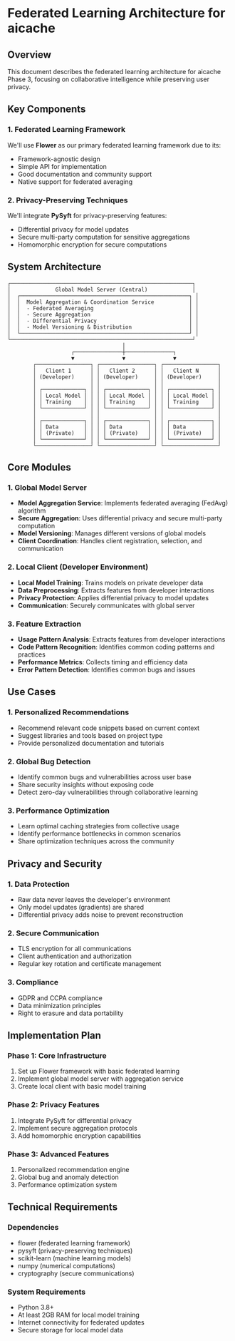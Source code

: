 # Federated Learning Architecture for aicache

## Overview
This document describes the federated learning architecture for aicache Phase 3, focusing on collaborative intelligence while preserving user privacy.

## Key Components

### 1. Federated Learning Framework
We'll use **Flower** as our primary federated learning framework due to its:
- Framework-agnostic design
- Simple API for implementation
- Good documentation and community support
- Native support for federated averaging

### 2. Privacy-Preserving Techniques
We'll integrate **PySyft** for privacy-preserving features:
- Differential privacy for model updates
- Secure multi-party computation for sensitive aggregations
- Homomorphic encryption for secure computations

## System Architecture

```
┌─────────────────────────────────────────────────────────┐
│              Global Model Server (Central)              │
│  ┌─────────────────────────────────────────────────────┐ │
│  │  Model Aggregation & Coordination Service           │ │
│  │  - Federated Averaging                              │ │
│  │  - Secure Aggregation                               │ │
│  │  - Differential Privacy                             │ │
│  │  - Model Versioning & Distribution                  │ │
│  └─────────────────────────────────────────────────────┘ │
└─────────────────────────────────────────────────────────┘
                                    │
                    ┌───────────────┼───────────────┐
                    ▼               ▼               ▼
        ┌─────────────────┐ ┌─────────────────┐ ┌─────────────────┐
        │   Client 1      │ │   Client 2      │ │   Client N      │
        │ (Developer)     │ │ (Developer)     │ │ (Developer)     │
        │                 │ │                 │ │                 │
        │ ┌─────────────┐ │ │ ┌─────────────┐ │ │ ┌─────────────┐ │
        │ │ Local Model │ │ │ │ Local Model │ │ │ │ Local Model │ │
        │ │ Training    │ │ │ │ Training    │ │ │ │ Training    │ │
        │ └─────────────┘ │ │ └─────────────┘ │ │ └─────────────┘ │
        │                 │ │                 │ │                 │
        │ ┌─────────────┐ │ │ ┌─────────────┐ │ │ ┌─────────────┐ │
        │ │ Data        │ │ │ │ Data        │ │ │ │ Data        │ │
        │ │ (Private)   │ │ │ │ (Private)   │ │ │ │ (Private)   │ │
        │ └─────────────┘ │ │ └─────────────┘ │ │ └─────────────┘ │
        └─────────────────┘ └─────────────────┘ └─────────────────┘
```

## Core Modules

### 1. Global Model Server
- **Model Aggregation Service**: Implements federated averaging (FedAvg) algorithm
- **Secure Aggregation**: Uses differential privacy and secure multi-party computation
- **Model Versioning**: Manages different versions of global models
- **Client Coordination**: Handles client registration, selection, and communication

### 2. Local Client (Developer Environment)
- **Local Model Training**: Trains models on private developer data
- **Data Preprocessing**: Extracts features from developer interactions
- **Privacy Protection**: Applies differential privacy to model updates
- **Communication**: Securely communicates with global server

### 3. Feature Extraction
- **Usage Pattern Analysis**: Extracts features from developer interactions
- **Code Pattern Recognition**: Identifies common coding patterns and practices
- **Performance Metrics**: Collects timing and efficiency data
- **Error Pattern Detection**: Identifies common bugs and issues

## Use Cases

### 1. Personalized Recommendations
- Recommend relevant code snippets based on current context
- Suggest libraries and tools based on project type
- Provide personalized documentation and tutorials

### 2. Global Bug Detection
- Identify common bugs and vulnerabilities across user base
- Share security insights without exposing code
- Detect zero-day vulnerabilities through collaborative learning

### 3. Performance Optimization
- Learn optimal caching strategies from collective usage
- Identify performance bottlenecks in common scenarios
- Share optimization techniques across the community

## Privacy and Security

### 1. Data Protection
- Raw data never leaves the developer's environment
- Only model updates (gradients) are shared
- Differential privacy adds noise to prevent reconstruction

### 2. Secure Communication
- TLS encryption for all communications
- Client authentication and authorization
- Regular key rotation and certificate management

### 3. Compliance
- GDPR and CCPA compliance
- Data minimization principles
- Right to erasure and data portability

## Implementation Plan

### Phase 1: Core Infrastructure
1. Set up Flower framework with basic federated learning
2. Implement global model server with aggregation service
3. Create local client with basic model training

### Phase 2: Privacy Features
1. Integrate PySyft for differential privacy
2. Implement secure aggregation protocols
3. Add homomorphic encryption capabilities

### Phase 3: Advanced Features
1. Personalized recommendation engine
2. Global bug and anomaly detection
3. Performance optimization system

## Technical Requirements

### Dependencies
- flower (federated learning framework)
- pysyft (privacy-preserving techniques)
- scikit-learn (machine learning models)
- numpy (numerical computations)
- cryptography (secure communications)

### System Requirements
- Python 3.8+
- At least 2GB RAM for local model training
- Internet connectivity for federated updates
- Secure storage for local model data